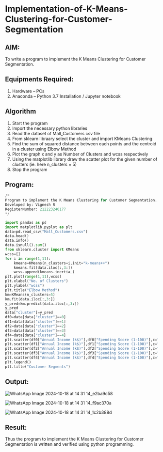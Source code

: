 # Implementation-of-K-Means-Clustering-for-Customer-Segmentation

## AIM:
To write a program to implement the K Means Clustering for Customer Segmentation.

## Equipments Required:
1. Hardware – PCs
2. Anaconda – Python 3.7 Installation / Jupyter notebook

## Algorithm
1. Start the program
2. Import the necessary python libraries
3. Read the dataset of Mall_Customers csv file
4. From sklearn libraary select the cluster and import KMeans Clustering
5. Find the sum of squared distance between each points and the centroid in a cluster using Elbow Method
6. Plot the graph x and y as Number of Clusters and wcss respectively
7. Using the matplotlib library draw the scatter plot for the given number of clusters (ie. here n_clusters = 5)
8. Stop the program

## Program:
```py
/*
Program to implement the K Means Clustering for Customer Segmentation.
Developed by: Vignesh R
RegisterNumber: 212223240177
*/

import pandas as pd
import matplotlib.pyplot as plt
data=pd.read_csv("Mall_Customers.csv")
data.head()
data.info()
data.isnull().sum()
from sklearn.cluster import KMeans
wcss=[]
for i in range(1,11):
    kmeans=KMeans(n_clusters=i,init="k-means++")
    kmeans.fit(data.iloc[:,3:])
    wcss.append(kmeans.inertia_)
plt.plot(range(1,11),wcss)
plt.xlabel("No. of Clusters")
plt.ylabel("wcss")
plt.title("Elbow Method")
km=KMeans(n_clusters=5)
km.fit(data.iloc[:,3:])
y_pred=km.predict(data.iloc[:,3:])
y_pred
data["cluster"]=y_pred
df0=data[data["cluster"]==0]
df1=data[data["cluster"]==1]
df2=data[data["cluster"]==2]
df3=data[data["cluster"]==3]
df4=data[data["cluster"]==4]
plt.scatter(df0["Annual Income (k$)"],df0["Spending Score (1-100)"],c="red",label="cluster0")
plt.scatter(df1["Annual Income (k$)"],df1["Spending Score (1-100)"],c="red",label="cluster1")
plt.scatter(df2["Annual Income (k$)"],df2["Spending Score (1-100)"],c="red",label="cluster2")
plt.scatter(df3["Annual Income (k$)"],df3["Spending Score (1-100)"],c="red",label="cluster3")
plt.scatter(df4["Annual Income (k$)"],df4["Spending Score (1-100)"],c="red",label="cluster4")
plt.legend()
plt.title("Customer Segments")
```

## Output:
![WhatsApp Image 2024-10-18 at 14 31 14_e2ba9c58](https://github.com/user-attachments/assets/3e61d38e-c9d2-414b-bf68-3fbe61e825d1)

![WhatsApp Image 2024-10-18 at 14 31 14_f9ac370a](https://github.com/user-attachments/assets/4cdb6de1-7216-4c8d-b674-3ac7a3f8c81e)

![WhatsApp Image 2024-10-18 at 14 31 14_1c2b388d](https://github.com/user-attachments/assets/885bb26b-0ceb-4180-8b4d-31d37750c60a)

## Result:
Thus the program to implement the K Means Clustering for Customer Segmentation is written and verified using python programming.
